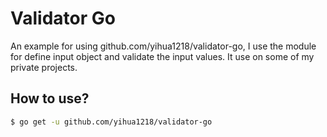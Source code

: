 # Validator Go

An example for using github.com/yihua1218/validator-go, I use the module for define input object and validate the input values. It use on some of my private projects.

## How to use?

``` bash
$ go get -u github.com/yihua1218/validator-go
```